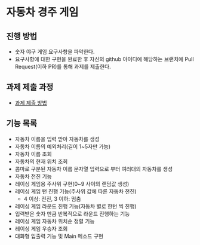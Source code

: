 # 자동차 경주 게임
## 진행 방법
* 숫자 야구 게임 요구사항을 파악한다.
* 요구사항에 대한 구현을 완료한 후 자신의 github 아이디에 해당하는 브랜치에 Pull Request(이하 PR)를 통해 과제를 제출한다.

## 과제 제출 과정
* [과제 제출 방법](https://github.com/next-step/nextstep-docs/tree/master/precourse)

## 기능 목록
- 자동차 이름을 입력 받아 자동차를 생성
- 자동차 이름의 예외처리(길이 1~5자만 가능)
- 자동차 이름 조회
- 자동차의 현재 위치 조회
- 콤마로 구분된 자동차 이름 문자열 입력으로 부터 여러대의 자동차를 생성
- 자동차 전진 기능
- 레이싱 게임용 주사위 구현(0~9 사이의 랜덤값 생성)
- 레이싱 게임 턴 진행 기능(주사위 값에 따른 자동차 전진)
  - 4 이상: 전진, 3 이하: 멈춤
- 레이싱 게임 라운드 진행 기능(자동차 별로 한턴 씩 진행)
- 입력받은 숫자 만큼 반복적으로 라운드 진행하는 기능
- 레이싱 게임 자동차 위치순 정렬 기능
- 레이싱 게임 우승자 조회
- 대화형 입출력 기능 및 Main 메소드 구현
